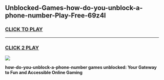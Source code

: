 
## Unblocked-Games-how-do-you-unblock-a-phone-number-Play-Free-69z4l
<h3>
<a href="https://premium76.site?title=how-do-you-unblock-a-phone-number&ref=21A">CLICK TO PLAY</a></h3>
<hr>

<h3>
<a href="https://premium76.site?title=how-do-you-unblock-a-phone-number&ref=21A">CLICK 2 PLAY</a>
  
</h3>

<a href="https://premium76.site?title=how-do-you-unblock-a-phone-number&ref=21A"><img src="https://clearcache.store/games.png"></a>


**how-do-you-unblock-a-phone-number games unblocked: Your Gateway to Fun and Accessible Online Gaming**
